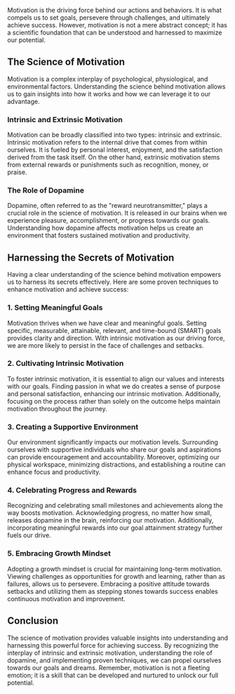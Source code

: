 
Motivation is the driving force behind our actions and behaviors. It is what compels us to set goals, persevere through challenges, and ultimately achieve success. However, motivation is not a mere abstract concept; it has a scientific foundation that can be understood and harnessed to maximize our potential.

## The Science of Motivation

Motivation is a complex interplay of psychological, physiological, and environmental factors. Understanding the science behind motivation allows us to gain insights into how it works and how we can leverage it to our advantage.

### Intrinsic and Extrinsic Motivation

Motivation can be broadly classified into two types: intrinsic and extrinsic. Intrinsic motivation refers to the internal drive that comes from within ourselves. It is fueled by personal interest, enjoyment, and the satisfaction derived from the task itself. On the other hand, extrinsic motivation stems from external rewards or punishments such as recognition, money, or praise.

### The Role of Dopamine

Dopamine, often referred to as the "reward neurotransmitter," plays a crucial role in the science of motivation. It is released in our brains when we experience pleasure, accomplishment, or progress towards our goals. Understanding how dopamine affects motivation helps us create an environment that fosters sustained motivation and productivity.

## Harnessing the Secrets of Motivation

Having a clear understanding of the science behind motivation empowers us to harness its secrets effectively. Here are some proven techniques to enhance motivation and achieve success:

### 1\. Setting Meaningful Goals

Motivation thrives when we have clear and meaningful goals. Setting specific, measurable, attainable, relevant, and time-bound (SMART) goals provides clarity and direction. With intrinsic motivation as our driving force, we are more likely to persist in the face of challenges and setbacks.

### 2\. Cultivating Intrinsic Motivation

To foster intrinsic motivation, it is essential to align our values and interests with our goals. Finding passion in what we do creates a sense of purpose and personal satisfaction, enhancing our intrinsic motivation. Additionally, focusing on the process rather than solely on the outcome helps maintain motivation throughout the journey.

### 3\. Creating a Supportive Environment

Our environment significantly impacts our motivation levels. Surrounding ourselves with supportive individuals who share our goals and aspirations can provide encouragement and accountability. Moreover, optimizing our physical workspace, minimizing distractions, and establishing a routine can enhance focus and productivity.

### 4\. Celebrating Progress and Rewards

Recognizing and celebrating small milestones and achievements along the way boosts motivation. Acknowledging progress, no matter how small, releases dopamine in the brain, reinforcing our motivation. Additionally, incorporating meaningful rewards into our goal attainment strategy further fuels our drive.

### 5\. Embracing Growth Mindset

Adopting a growth mindset is crucial for maintaining long-term motivation. Viewing challenges as opportunities for growth and learning, rather than as failures, allows us to persevere. Embracing a positive attitude towards setbacks and utilizing them as stepping stones towards success enables continuous motivation and improvement.

## Conclusion

The science of motivation provides valuable insights into understanding and harnessing this powerful force for achieving success. By recognizing the interplay of intrinsic and extrinsic motivation, understanding the role of dopamine, and implementing proven techniques, we can propel ourselves towards our goals and dreams. Remember, motivation is not a fleeting emotion; it is a skill that can be developed and nurtured to unlock our full potential.
